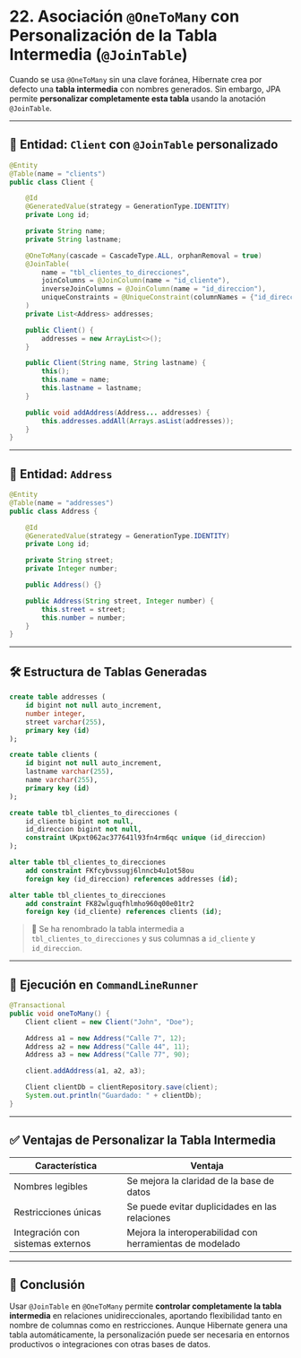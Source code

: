 # 22. Asociación `@OneToMany` con Personalización de la Tabla Intermedia (`@JoinTable`)

Cuando se usa `@OneToMany` sin una clave foránea, Hibernate crea por defecto una **tabla intermedia** con nombres generados. Sin embargo, JPA permite **personalizar completamente esta tabla** usando la anotación `@JoinTable`.

---

## 🧾 Entidad: `Client` con `@JoinTable` personalizado

```java
@Entity
@Table(name = "clients")
public class Client {

    @Id
    @GeneratedValue(strategy = GenerationType.IDENTITY)
    private Long id;

    private String name;
    private String lastname;

    @OneToMany(cascade = CascadeType.ALL, orphanRemoval = true)
    @JoinTable(
        name = "tbl_clientes_to_direcciones", 
        joinColumns = @JoinColumn(name = "id_cliente"), 
        inverseJoinColumns = @JoinColumn(name = "id_direccion"),
        uniqueConstraints = @UniqueConstraint(columnNames = {"id_direccion"})
    )
    private List<Address> addresses;

    public Client() {
        addresses = new ArrayList<>();
    }

    public Client(String name, String lastname) {
        this();
        this.name = name;
        this.lastname = lastname;
    }

    public void addAddress(Address... addresses) {
        this.addresses.addAll(Arrays.asList(addresses));
    }
}
```

---

## 🧩 Entidad: `Address`

```java
@Entity
@Table(name = "addresses")
public class Address {

    @Id
    @GeneratedValue(strategy = GenerationType.IDENTITY)
    private Long id;

    private String street;
    private Integer number;

    public Address() {}

    public Address(String street, Integer number) {
        this.street = street;
        this.number = number;
    }
}
```

---

## 🛠️ Estructura de Tablas Generadas

```sql
create table addresses (
    id bigint not null auto_increment,
    number integer,
    street varchar(255),
    primary key (id)
);

create table clients (
    id bigint not null auto_increment,
    lastname varchar(255),
    name varchar(255),
    primary key (id)
);

create table tbl_clientes_to_direcciones (
    id_cliente bigint not null,
    id_direccion bigint not null,
    constraint UKpxt062ac377641l93fn4rm6qc unique (id_direccion)
);

alter table tbl_clientes_to_direcciones 
    add constraint FKfcybvssugj6lnncb4u1ot58ou 
    foreign key (id_direccion) references addresses (id);

alter table tbl_clientes_to_direcciones 
    add constraint FK82wlguqfhlmho960q00e01tr2 
    foreign key (id_cliente) references clients (id);
```

> 📌 Se ha renombrado la tabla intermedia a `tbl_clientes_to_direcciones` y sus columnas a `id_cliente` y `id_direccion`.

---

## 🧪 Ejecución en `CommandLineRunner`

```java
@Transactional
public void oneToMany() {
    Client client = new Client("John", "Doe");

    Address a1 = new Address("Calle 7", 12);
    Address a2 = new Address("Calle 44", 11);
    Address a3 = new Address("Calle 77", 90);

    client.addAddress(a1, a2, a3);

    Client clientDb = clientRepository.save(client);
    System.out.println("Guardado: " + clientDb);
}
```

---

## ✅ Ventajas de Personalizar la Tabla Intermedia

| Característica                    | Ventaja                                                  |
| --------------------------------- | -------------------------------------------------------- |
| Nombres legibles                  | Se mejora la claridad de la base de datos                |
| Restricciones únicas              | Se puede evitar duplicidades en las relaciones           |
| Integración con sistemas externos | Mejora la interoperabilidad con herramientas de modelado |

---

## 🧠 Conclusión

Usar `@JoinTable` en `@OneToMany` permite **controlar completamente la tabla intermedia** en relaciones unidireccionales, aportando flexibilidad tanto en nombre de columnas como en restricciones. Aunque Hibernate genera una tabla automáticamente, la personalización puede ser necesaria en entornos productivos o integraciones con otras bases de datos.